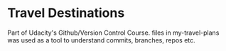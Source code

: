 # Travel Destinations

Part of Udacity's Github/Version Control Course. files in my-travel-plans was used as a tool to understand commits, branches, repos etc.
